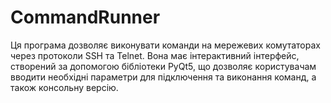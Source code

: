 # CommandRunner
Ця програма дозволяє виконувати команди на мережевих комутаторах через протоколи SSH та Telnet. Вона має інтерактивний інтерфейс, створений за допомогою бібліотеки PyQt5, що дозволяє користувачам вводити необхідні параметри для підключення та виконання команд, а також консольну версію.
